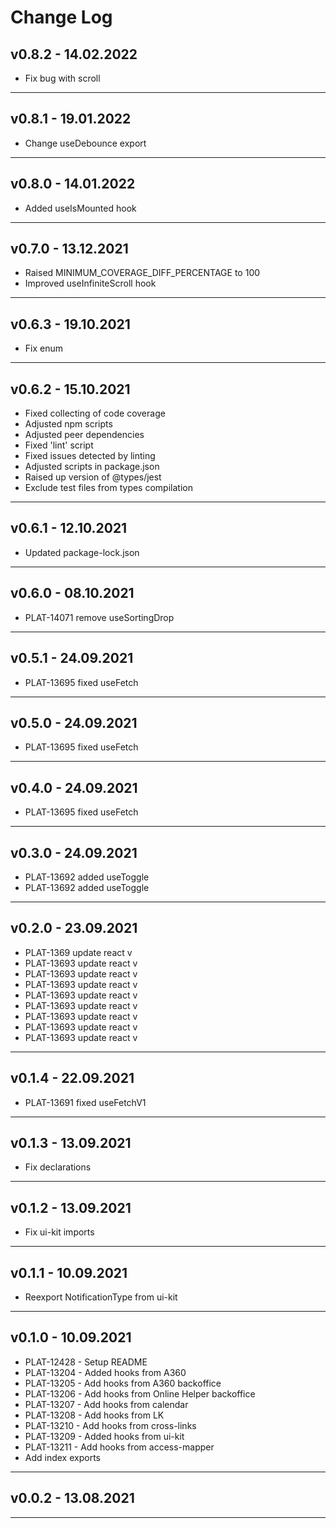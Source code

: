 # Change Log

## **v0.8.2** - 14.02.2022

- Fix bug with scroll

---

## **v0.8.1** - 19.01.2022

- Change useDebounce export

---

## **v0.8.0** - 14.01.2022

- Added useIsMounted hook

---

## **v0.7.0** - 13.12.2021

- Raised MINIMUM_COVERAGE_DIFF_PERCENTAGE to 100
- Improved useInfiniteScroll hook

---

## **v0.6.3** - 19.10.2021

* Fix enum

---

## **v0.6.2** - 15.10.2021

* Fixed collecting of code coverage
* Adjusted npm scripts
* Adjusted peer dependencies
* Fixed 'lint' script
* Fixed issues detected by linting
* Adjusted scripts in package.json
* Raised up version of @types/jest
* Exclude test files from types compilation

---

## **v0.6.1** - 12.10.2021

* Updated package-lock.json

---

## **v0.6.0** - 08.10.2021

* PLAT-14071 remove useSortingDrop

---

## **v0.5.1** - 24.09.2021

* PLAT-13695 fixed useFetch

---

## **v0.5.0** - 24.09.2021

* PLAT-13695 fixed useFetch

---

## **v0.4.0** - 24.09.2021

* PLAT-13695 fixed useFetch

---

## **v0.3.0** - 24.09.2021

* PLAT-13692 added useToggle
* PLAT-13692 added useToggle

---

## **v0.2.0** - 23.09.2021

* PLAT-1369 update react v
* PLAT-13693 update react v
* PLAT-13693 update react v
* PLAT-13693 update react v
* PLAT-13693 update react v
* PLAT-13693 update react v
* PLAT-13693 update react v
* PLAT-13693 update react v
* PLAT-13693 update react v

---

## **v0.1.4** - 22.09.2021

* PLAT-13691 fixed useFetchV1

---

## **v0.1.3** - 13.09.2021

* Fix declarations

---

## **v0.1.2** - 13.09.2021

* Fix ui-kit imports

---

## **v0.1.1** - 10.09.2021

* Reexport NotificationType from ui-kit

---

## **v0.1.0** - 10.09.2021

* PLAT-12428 - Setup README
* PLAT-13204 - Added hooks from A360
* PLAT-13205 - Add hooks from A360 backoffice
* PLAT-13206 - Add hooks from Online Helper backoffice
* PLAT-13207 - Add hooks from calendar
* PLAT-13208 - Add hooks from LK
* PLAT-13210 - Add hooks from cross-links
* PLAT-13209 - Added hooks from ui-kit
* PLAT-13211 - Add hooks from access-mapper
* Add index exports

---

## **v0.0.2** - 13.08.2021



---
